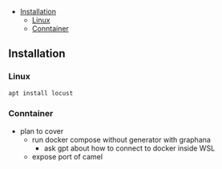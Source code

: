 
- [Installation](#installation)
  - [Linux](#linux)
  - [Conntainer](#conntainer)

## Installation

### Linux

```sh
apt install locust
```

### Conntainer 


- plan to cover
  - run docker compose without generator with graphana
    - ask gpt about how to connect to docker inside WSL
  - expose port of camel
